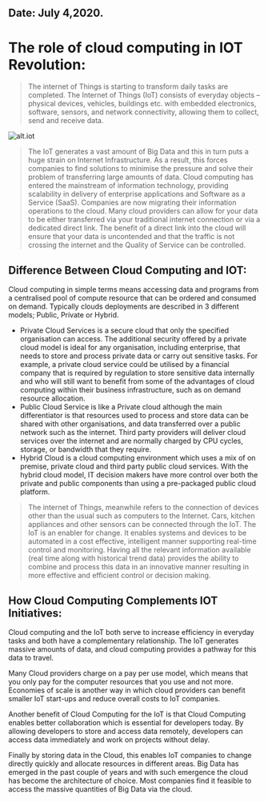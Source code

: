 
## Date: July 4,2020.

# The role of cloud computing in IOT Revolution:
> The internet of Things is starting to transform daily tasks are completed. The Internet of Things (IoT) consists of everyday objects – physical devices, vehicles, buildings etc. with embedded electronics, software, sensors, and network connectivity, allowing them to collect, send and receive data. 

![alt.iot](https://pinaclsolutions.com/content/mixed-content/cloud-computing-and-iot/Pinacl-cloud-internet-of-things.jpg)
> The IoT generates a vast amount of Big Data and this in turn puts a huge strain on Internet Infrastructure. As a result, this forces companies to find solutions to minimise the pressure and solve their problem of transferring large amounts of data. 
Cloud computing has entered the mainstream of information technology, providing scalability in delivery of enterprise applications and Software as a Service (SaaS). 
Companies are now migrating their information operations to the cloud. Many cloud providers can allow for your data to be either transferred via your traditional internet 
connection or via a dedicated direct link. The benefit of a direct link into the cloud will ensure that your data is uncontended and that the traffic is not crossing the 
internet and the Quality of Service can be controlled. 

## Difference Between Cloud Computing and IOT:
Cloud computing in simple terms means accessing data and programs from a centralised pool of compute resource that can be ordered and consumed on demand. Typically clouds 
deployments are described in 3 different models; Public, Private or Hybrid. 

- Private Cloud Services is a secure cloud that only the specified organisation can access. The additional security offered by a private cloud model is ideal for any organisation, 
including enterprise, that needs to store and process private data or carry out sensitive tasks. For example, a private cloud service could be utilised by a financial company that
is required by regulation to store sensitive data internally and who will still want to benefit from some of the advantages of cloud computing within their business infrastructure,
such as on demand resource allocation.
- Public Cloud Service is like a Private cloud although the main differentiator is that resources used to process and store data can be shared with other organisations, and data 
transferred over a public network such as the internet. Third party providers will deliver cloud services over the internet and are normally charged by CPU cycles, storage, or 
bandwidth that they require.
- Hybrid Cloud is a cloud computing environment which uses a mix of on premise, private cloud and third party public cloud services. With the hybrid cloud model, IT decision 
makers have more control over both the private and public components than using a pre-packaged public cloud platform.
> The internet of Things, meanwhile refers to the connection of devices other than the usual such as computers to the Internet. Cars, kitchen appliances and other sensors can be connected through the IoT. The IoT is an enabler for change. 
It enables systems and devices to be automated in a cost effective, intelligent manner supporting real-time control and monitoring. Having all the relevant information available 
(real time along with historical trend data) provides the ability to combine and process this data in an innovative manner resulting in more effective and efficient control or 
decision making.

## How Cloud Computing Complements IOT Initiatives:
Cloud computing and the IoT both serve to increase efficiency in everyday tasks and both have a complementary relationship.  The IoT generates massive amounts of data, and cloud
computing provides a pathway for this data to travel. 

Many Cloud providers charge on a pay per use model, which means that you only pay for the computer resources that you use and not more. Economies of scale is another way in which cloud providers can benefit smaller IoT start-ups and reduce overall costs to IoT companies. 

Another benefit of Cloud Computing for the IoT is that Cloud Computing enables better collaboration which is essential for developers today. By allowing developers to store and access data remotely, developers can access data immediately and work on projects without delay.

Finally by storing data in the Cloud, this enables IoT companies to change directly quickly and allocate resources in different areas. Big Data has emerged in the past couple of years and with such emergence the cloud has become the architecture of choice. Most companies find it feasible to access the massive quantities of Big Data via the cloud. 

